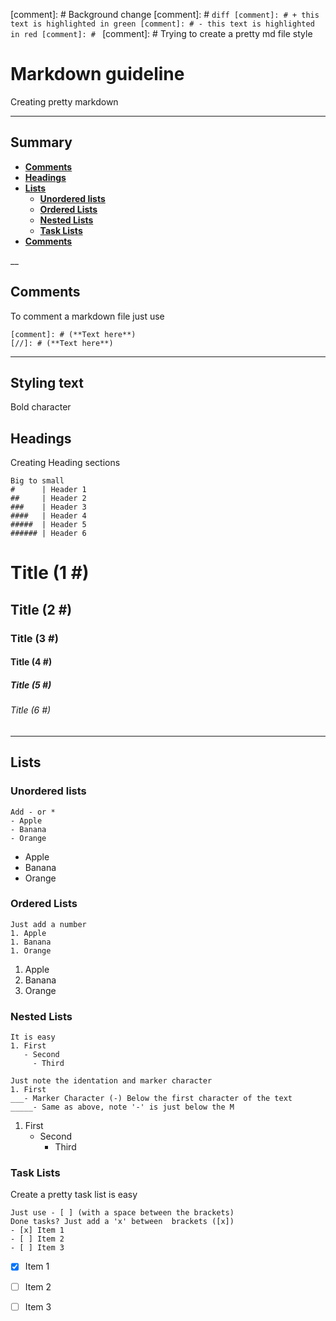 [comment]: # Background change
[comment]: # ```diff
[comment]: # + this text is highlighted in green
[comment]: # - this text is highlighted in red
[comment]: # ```
[comment]: # Trying to create a pretty md file style

# Markdown guideline
Creating pretty markdown
___
## Summary
- **[Comments](#comments)**<br>
- **[Headings](#headings)**<br>
- **[Lists](#lists)**<br>
  - **[Unordered lists](#unordered-lists)**<br>
  - **[Ordered Lists](#ordered-lists)**<br>
  - **[Nested Lists](#nested-lists)**<br>
  - **[Task Lists](#task-lists)**<br>
- **[Comments](#comments)**<br>

__

## Comments
To comment a markdown file just use

```
[comment]: # (**Text here**)
[//]: # (**Text here**)
```
___

## Styling text

Bold character
` `

## Headings
Creating Heading sections 
```
Big to small
#      | Header 1
##     | Header 2
###    | Header 3
####   | Header 4
#####  | Header 5
###### | Header 6
```
# Title (1 #)
## Title (2 #)
### Title (3 #)
#### Title (4 #)
##### Title (5 #)
###### Title (6 #)
___

## Lists
### Unordered lists
```
Add - or *
- Apple
- Banana
- Orange
```
- Apple
- Banana
- Orange

### Ordered Lists
```
Just add a number
1. Apple
1. Banana
1. Orange
```
1. Apple
1. Banana
1. Orange

### Nested Lists
```
It is easy
1. First
   - Second
     - Third

Just note the identation and marker character
1. First
___- Marker Character (-) Below the first character of the text
_____- Same as above, note '-' is just below the M
```
1. First
   - Second
     - Third
     
### Task Lists
Create a pretty task list is easy
```
Just use - [ ] (with a space between the brackets)
Done tasks? Just add a 'x' between  brackets ([x])
- [x] Item 1
- [ ] Item 2
- [ ] Item 3
```
- [x] Item 1
- [ ] Item 2
- [ ] Item 3





